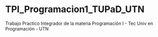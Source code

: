# TPI_Programacion1_TUPaD_UTN
Trabajo Practico Integrador de la materia Programación I - Tec Univ en Programación - UTN
